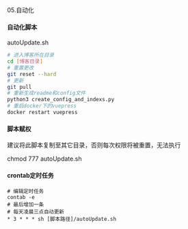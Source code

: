 05.自动化

#### 自动化脚本

autoUpdate.sh

```bash
# 进入博客所在目录
cd [博客目录]
# 重置更改
git reset --hard
# 更新
git pull
# 重新生成readme和config文件
python3 create_config_and_indexs.py
# 重启docker下的vuepress
docker restart vuepress

```

#### 脚本赋权

建议将此脚本复制至其它目录，否则每次权限将被重置，无法执行

chmod 777 autoUpdate.sh

#### crontab定时任务

```shell
# 编辑定时任务
contab -e
# 最后增加一条
# 每天凌晨三点自动更新
* 3 * * * sh [脚本路径]/autoUpdate.sh
```
